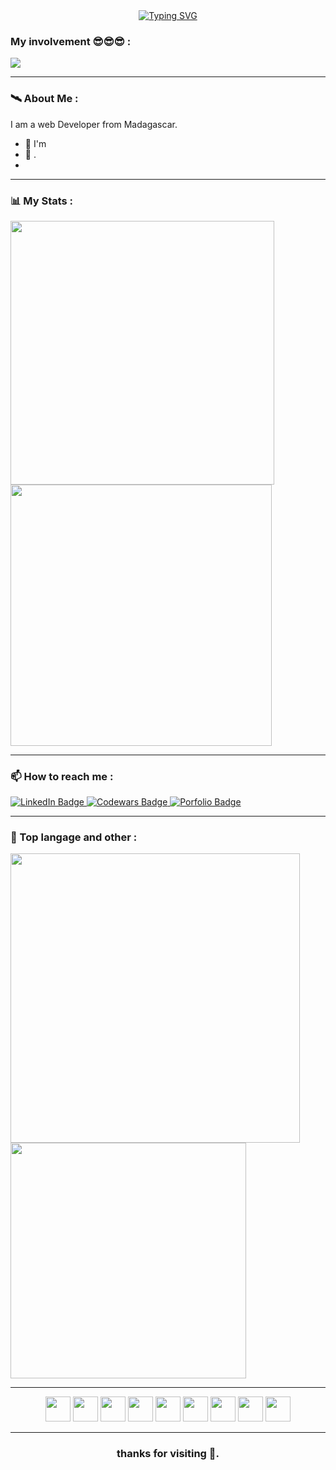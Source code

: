<div align="center">
  <a href="https://git.io/typing-svg" align="center"><img src="https://readme-typing-svg.demolab.com?font=Fira+Code&pause=1000&width=435&lines=His+name+is+RASAMY-ZO;Kalvin;I'm+a+passionate+developer;from+Madagascar 🇲🇬." alt="Typing SVG" /></a>
</div>

### My involvement 😎😎😎 :
<div>  
  <img src="https://github-readme-activity-graph.vercel.app/graph?username=raskal-dev&hide_border=true&theme=tokyo-night"/>
</div>


---

### 🛰️ About Me :
  <div>I am a web Developer from Madagascar.</div>
  <ul>
    <li>🔭 I'm </li>
    <li>🌱 .</li>
    <li></li>
  </ul>

---

### 📊 My Stats :
<div>
  <img src="https://github-readme-stats-sigma-five.vercel.app/api?username=raskal-dev&show_icons=true&theme=dark&count_private=true&hide_border=false&include_all_commits=true" width="422px"  alt=""/>
  <img src="https://codewars-stats-ignacio-cuadra.vercel.app/?username=raskal-dev&theme=dark" width="418px"/>
</div>

---
### 📫 How to reach me :
<div>
  <a href="https://www.linkedin.com/in/kalvinrasamyzo/">
    <img src="https://img.shields.io/badge/LinkedIn-blue?style=for-the-badge&logo=linkedin&logoColor=white" alt="LinkedIn Badge"/>
  </a>
  <a href="https://www.codewars.com/users/raskal-dev/badges/large">
     <img src="https://img.shields.io/badge/Codewars-B1361E?style=for-the-badge&logo=Codewars&logoColor=white" alt="Codewars Badge"/>
  </a>
  <a href="">
     <img src="https://img.shields.io/badge/Porfolio-000000?style=for-the-badge&logo=About.me&logoColor=white" alt="Porfolio Badge"/>
  </a>
</div>

---
### 🥇 Top langage and other :
<div>
  <img src="https://streak-stats.demolab.com/?user=raskal-dev&theme=dark" width="463px"/>
  <img src="https://github-readme-stats-sigma-five.vercel.app/api/top-langs/?username=raskal-dev&layout=compact&hide_progress=true&theme=dark&count_private=true" width="377px"/>
</div>

---
<div align="center">
  <img src="https://cdn.svgporn.com/logos/php.svg" width="40px"/>
  <img src="https://cdn.svgporn.com/logos/javascript.svg" width="40px"/>
  <img src="https://cdn.svgporn.com/logos/typescript-icon.svg" width="40px" />
  <img src="https://cdn.svgporn.com/logos/react.svg" width="40px" />
  <img src="https://cdn.svgporn.com/logos/bootstrap.svg" width="40px" />
  <img src="https://cdn.svgporn.com/logos/sass.svg" width="40px" />
  <img src="https://cdn.svgporn.com/logos/java.svg" width="40px" />
  <img src="https://cdn.svgporn.com/logos/symfony.svg" width="40px" />
  <img src="https://cdn.svgporn.com/logos/laravel.svg" width="40px" />
</div>

---
<h3 align="center">thanks for visiting 🙂.</h3>
